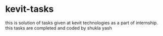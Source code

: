 
# kevit-tasks


this is solution of tasks given at kevit technologies as a part of internship.
this tasks are completed and coded by shukla yash

